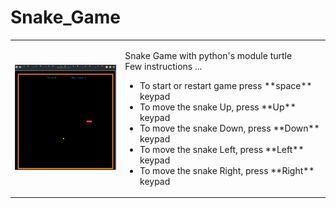 # Snake_Game
<table border="0">
    <tr>
        <td>
            <img src="Snake_game.png" alt="game screenshot" width="200px">
        </td>
        <td>
            <p>Snake Game with python's module turtle
            <br>Few instructions ...
            </p>
            <ul>
                <li>To start or restart game press **space** keypad</li> 
                <li>To move the snake Up, press **Up** keypad</li> 
                <li>To move the snake Down, press **Down** keypad</li> 
                <li>To move the snake Left, press **Left** keypad</li> 
                <li>To move the snake Right, press **Right** keypad</li> 
            </ul>
        </td>
    </tr>
    </table>
    
